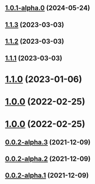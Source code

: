 ## [1.0.1-alpha.0](https://github.com/yymzy/ddrobot-notice/compare/v1.1.3...v1.0.1-alpha.0) (2024-05-24)

## [1.1.3](https://new.github.com/yymzy/ddrobot-notice/compare/v1.1.2...v1.1.3) (2023-03-03)

## [1.1.2](https://new.github.com/yymzy/ddrobot-notice/compare/v1.1.1...v1.1.2) (2023-03-03)

## [1.1.1](https://new.github.com/yymzy/ddrobot-notice/compare/v1.1.0...v1.1.1) (2023-03-03)

# [1.1.0](https://new.github.com/yymzy/ddrobot-notice/compare/v1.0.0...v1.1.0) (2023-01-06)

# [1.0.0](https://new.github.com/yymzy/ddrobot-notice/compare/v0.0.2-alpha.3...v1.0.0) (2022-02-25)

# [1.0.0](https://new.github.com/yymzy/ddrobot-notice/compare/v0.0.2-alpha.3...v1.0.0) (2022-02-25)

## [0.0.2-alpha.3](https://new.github.com/yymzy/ddrobot-notice/compare/v0.0.2-alpha.2...v0.0.2-alpha.3) (2021-12-09)

## [0.0.2-alpha.2](https://new.github.com/yymzy/ddrobot-notice/compare/v0.0.2-alpha.1...v0.0.2-alpha.2) (2021-12-09)

## [0.0.2-alpha.1](https://new.github.com/yymzy/ddrobot-notice/compare/v0.0.2-alpha.0...v0.0.2-alpha.1) (2021-12-09)
